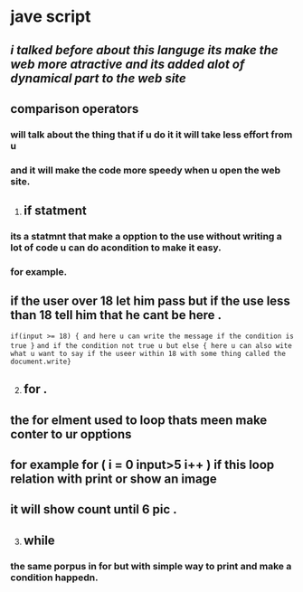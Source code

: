 # **jave script** 
*i talked before about this languge its make the web more atractive 
and its added alot of dynamical part to the web site* 
---
 ## **comparison operators**
### will talk about the thing that if u do it it will take less effort from u 
### and it will make the code more speedy when u open the web site.

1. ## if statment
### its a statmnt that make a opption to the use without writing a lot of code u can do acondition to make it easy.
### for example.
## if the user over 18 let him pass but if the use less than 18 tell him that he cant be here .
`if(input >= 18) { and here u can write the message if the condition is true }`
`and if the condition not true u but else { here u can also wite what u want to say if the useer within 18 with some thing called the document.write}`
 
 2. ## for .
 ## the for elment used to loop thats meen make conter to ur opptions 
 ## for example for ( i = 0 input>5 i++  ) if this loop relation with print or show an image 
 ## it will show count until 6 pic .

 3. ## while
 ### the same porpus in for but with simple way to print and make a condition happedn.
 

